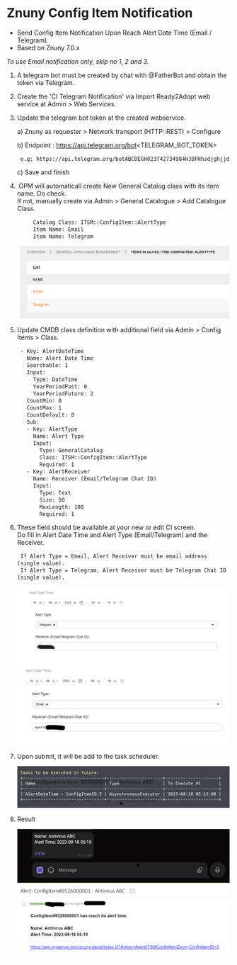 # Znuny Config Item Notification
- Send Config Item Notification Upon Reach Alert Date Time (Email / Telegram).
- Based on Znuny 7.0.x


*To use Email notification only, skip no 1, 2 and 3.*
 
1) A telegram bot must be created by chat with @FatherBot and obtain the token via Telegram.


2) Create the 'CI Telegram Notification' via Import Ready2Adopt web service at Admin > Web Services.


3) Update the telegram bot token at the created webservice.

	a) Znuny as requester > Network transport (HTTP::REST) > Configure

	b) Endpoint : https://api.telegram.org/bot<TELEGRAM_BOT_TOKEN>

		e.g: https://api.telegram.org/botABCDEGH823742734984HJDFHhsdjghjjd
	
	c) Save and finish  


4) .OPM will automaticall create New General Catalog class with its item name. Do check.   
	If not, manually create via Admin > General Catalogue > Add Catalogue Class. 

			Catalog Class: ITSM::ConfigItem::AlertType
			Item Name: Email
			Item Name: Telegram
			
	![general_catalogue](general_catalogue.png) 
	
	
5) Update CMDB class definition with additional field via Admin > Config Items > Class.

		- Key: AlertDateTime
		  Name: Alert Date Time
		  Searchable: 1
		  Input:
			Type: DateTime
			YearPeriodPast: 0
			YearPeriodFuture: 2
		  CountMin: 0
		  CountMax: 1
		  CountDefault: 0
		  Sub:
		  - Key: AlertType
			Name: Alert Type
			Input:
			  Type: GeneralCatalog
			  Class: ITSM::ConfigItem::AlertType
			  Required: 1
		  - Key: AlertReceiver
			Name: Receiver (Email/Telegram Chat ID)
			Input:
			  Type: Text
			  Size: 50
			  MaxLength: 100
			  Required: 1

		
6. These field should be available at your new or edit CI screen.  
   Do fill in Alert Date Time and Alert Type (Email/Telegram) and the Receiver.
   
		If Alert Type = Email, Alert Receiver must be email address (single value). 
		If Alert Type = Telegram, Alert Receiver must be Telegram Chat ID (single value). 

	![ci_field1](ci_field1.png)
	![ci_field2](ci_field2.png)
		
		
7. Upon submit, it will be add to the task scheduler.

	![daemon-summary](daemon-summary.png)
	
	
8. Result

	![telegram-alert](telegram-alert.png)
	![email-alert](email-alert.png)